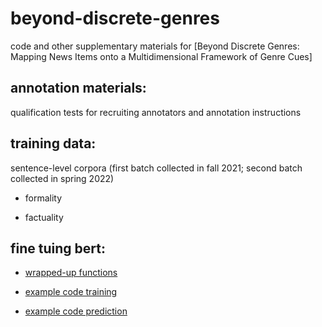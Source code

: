 # beyond-discrete-genres
code and other supplementary materials for [Beyond Discrete Genres: Mapping News Items onto a Multidimensional Framework of Genre Cues]
## annotation materials:
qualification tests for recruiting annotators and annotation instructions
## training data:
sentence-level corpora (first batch collected in fall 2021; second batch collected in spring 2022)
- formality
* factuality
## fine tuing bert:
- [wrapped-up functions](fine_tuning_bert/bertfunss.py)
* [example code training](fine_tuning_bert/example_code_training.ipynb)
+ [example code prediction](fine_tuning_bert/example_code_prediction.ipynb)

